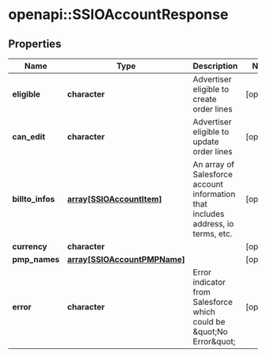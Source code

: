 # openapi::SSIOAccountResponse


## Properties
Name | Type | Description | Notes
------------ | ------------- | ------------- | -------------
**eligible** | **character** | Advertiser eligible to create order lines | [optional] 
**can_edit** | **character** | Advertiser eligible to update order lines | [optional] 
**billto_infos** | [**array[SSIOAccountItem]**](SSIOAccountItem.md) | An array of Salesforce account information that includes address, io terms, etc. | [optional] 
**currency** | **character** |  | [optional] 
**pmp_names** | [**array[SSIOAccountPMPName]**](SSIOAccountPMPName.md) |  | [optional] 
**error** | **character** | Error indicator from Salesforce which could be \&quot;No Error\&quot; | [optional] 


